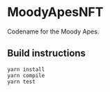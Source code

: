 # MoodyApesNFT

Codename for the Moody Apes.

## Build instructions

```
yarn install
yarn compile
yarn test
```